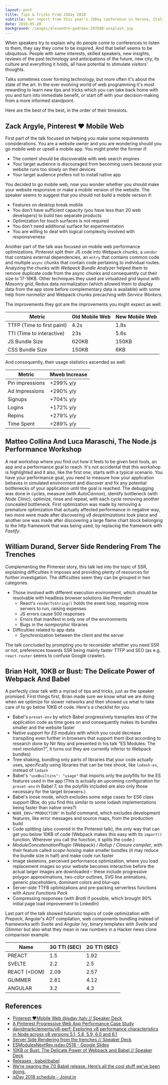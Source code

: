 ```yaml
---
layout: post
title: Tips & Tricks From JSDay 2018
subtitle: Our report from this year's JSDay conference in Verona, Italy. Find out which talks we've highlighted and consider the best, and replenish your toolbox with tips & tricks from the trenches of JavaScript.
date: 2018-05-20
background: /images/alexandre-godreau-203580-unsplash.jpg
---
```


When speakers try to explain why do people come to conferences to listen to them, they say they come to be inspired. And that belief seems to be ubiquitous. People with same interests, skilled speakers, new insights, reviews of the past technology and anticipations of the future, new city, its culture and everything it holds, all have potential to stimulate visitors' thoughts.

Talks sometimes cover forming technology, but more often it's about the state of the art. In the ever evolving world of web programming it's most rewarding to learn new tips and tricks which you can take back home with you and turn into immediate benefit, or start off with your decision-making from a more informed standpoint.

Here are the best of the best, in the order of their timeslots.

## Zack Argyle, Pinterest ❤️ Mobile Web

First part of the talk focused on helping you make some requirements considerations. You are a website owner and you are wondering should you go mobile web or upsell a mobile app. You might prefer the former if:

- The content should be discoverable with web search engines
- Your target audience is discouraged from becoming users because your website runs too slowly on their devices
- Your target audience prefers not to install native app

You decided to go mobile web, now you wonder whether you should make your website responsive or make a mobile version of the website.
The speaker seems to suggest that you should not build a mobile version if:

- Features on desktop break mobile
- You don't have sufficient capacity (you have less than 20 web developers) to build two separate products
- Optimization for touch surfaces is not required
- You don't need additional surface for experimentation
- You are willing to deal with logical complexity involved with responsiveness

Another part of the talk was focused on mobile web performance optimizations. Pinterest split their JS code into Webpack chunks, a `vendor` that contains external dependencies, an `entry` that contains common code and multiple `async` chunks that contain code pertaining to individual routes. Analyzing the chunks with *Webpack Bundle Analyzer* helped them to remove duplicate code from the async chunks and consequently cut their size to 17-18KB. Other techniques they used are virtualized grid layout with *Masonry grid*, Redux data normalization (which allowed them to display data from the app store before complementary data is available) with some help from *normalizr* and Webpack chunks precaching with *Service Workers*.

The improvements they got are the improvements you might expect as well:

<table class="table">
  <thead>
    <tr>
      <th>Metric</th>
      <th>Old Mobile Web</th>
      <th>New Mobile Web</th>
    </tr>
  </thead>
  <tbody>
    <tr>
      <td>TTFP (Time to first paint)</td>
      <td>4.2s</td>
      <td>1.8s</td>
    </tr>
    <tr>
      <td>TTI (Time to interactive)</td>
      <td>23s</td>
      <td>5.6s</td>
    </tr>
    <tr>
      <td>JS Bundle Size</td>
      <td>620KB</td>
      <td>150KB</td>
    </tr>
    <tr>
      <td>CSS Bundle Size</td>
      <td>150KB</td>
      <td>6KB</td>
    </tr>
  </tbody>
</table>

And consequently, their usage statistics ascended as well:

<table class="table">
  <thead>
    <tr>
      <th>Metric</th>
      <th>Mweb Increase</th>
    </tr>
  </thead>
  <tbody>
    <tr>
      <td>Pin impressions</td>
      <td>+299% y/y</td>
    </tr>
    <tr>
      <td>Ad Impressions</td>
      <td>+290% y/y</td>
    </tr>
    <tr>
      <td>Signups</td>
      <td>+704% y/y</td>
    </tr>
    <tr>
      <td>Logins</td>
      <td>+172% y/y</td>
    </tr>
    <tr>
      <td>Repins</td>
      <td>+279% y/y</td>
    </tr>
    <tr>
      <td>Time Spent</td>
      <td>+289% y/y</td>
    </tr>
  </tbody>
</table>

## Matteo Collina And Luca Maraschi, The Node.js Performance Workshop

A real workshop where you find out how it feels to be given best tools, an app and a performance goal to reach. It's not accidental that this workshop is highlighted and it also, like the first one, starts with a typical scenario. You have your performance goal, you need to measure how your application behaves in simulated environment and discover and fix any potential bottlenecks of your application until the goal is reached. The debugging was done in cycles, measure (with *AutoCannon*), identify bottleneck (with *Node Clinic*), optimize, rinse and repeat, with each cycle removing another concealed bottleneck. First optimization was made by removing a premature optimization that actually affected performance in negative way, two more were made after discovering *v8 deoptimizations* took place and another one was made after discovering a large flame chart block belonging to the http framework that was being used, by replacing the framework with *Fastify*.

## William Durand, Server Side Rendering From The Trenches

Complementing the Pinterest story, this talk led into the topic of SSR, explaining difficulties it imposes and providing plenty of resources for further investigation. The difficulties seem they can be grouped in two categories.

- Those involved with different execution environment, which should be resolvable with headless browser solutions like *Prerender*
  - React's `renderToString()` holds the event loop, requiring more servers to run, raising expenses
  - JS errors cause 500 responses
  - Errors that manifest in only one of the environments
  - Bugs in the *isomporphic* libraries
- Difficulties related to app data
  - Synchronization between the client and the server

The talk concluded by prompting you to reconsider whether you need SSR or not, preferences towards SSR being mainly faster TTFP and SEO (as e.g. `react-router` seems to confuse Google crawler).

## Brian Holt, 10KB or Bust: The Delicate Power of Webpack And Babel

A perfectly clear talk with a myriad of tips and tricks, just as the speaker promised. First things first, Brian made sure we know what we are doing when we optimize for slower networks and then showed us what to take care of to go below 10KB of code. Here's a checklist for you.

- Babel's `preset-env` by which Babel progressively transpiles less of the application code as time goes on and consequently makes its bundles smaller and the website faster
- Native support for *ES modules* with which you could decrease transpiling even further in browsers that support them (but according to research done by Nir Noy and presented in his talk “ES Modules: The next revolution?”, it turns out they are currently inferior to Webpack bundles)
- Tree shaking, bundling only parts of libraries that your code actually uses, specifically using libraries that can be tree shook, like `lodash-es`, instead of `lodash`
- Babel's `"useBuiltins": "usage"` that imports only the polyfills for the ES features used in the app (This is actually an upcoming configuration for `preset-env` in Babel 7, so the polyfills included are also only those necessary for the target browsers.)
- Babel's loose mode, which excludes some edge cases for ES6 class support (Btw, do you find this similar to some lodash implementations being faster than native ones?)
- `NODE_ENV="PRODUCTION"` in build command, which excludes development features, like error messages and source maps, from the production build
- Code splitting (also covered in the Pinterest talk), the only way that can get you below 10KB of code (Webpack makes this easy with its `import()` function. Wherever you call the function, it splits the code.)
- *ModuleConcatenationPlugin* (Webpack) / *Rollup* / *Closure compiler*, with their feature called *scope hoising* make smaller bundles (it may reduce the bundle size in half) and make code run faster
- Image skeletons, perceived performance optimization, where you load replacement images so your website becomes interactive before the actual larger images are downloaded – these include progressive polygon approximations, two-color outlines, SVG line animations, generic placeholders, dominant colors and blur-ups
- Server-side TTFB optimizations and pre-packing serverless functions with *Azure Functions Pack*
- Compressing responses (with *Brotli* if possible, which brought 90% initial page load improvement to LinkedIn)

Last part of the talk showed futuristic topics of code optimization with *Prepack*, Angular's *AOT* compilation, web components bundling instead of frameworks with *Svelte* and *Angular Ivy*, binary templates with *Svelte* and *Glimmer* but also what they mean in raw numbers in a Hacker news clone comparison example:

<table class="table">
  <thead>
    <tr>
      <th>Name</th>
      <th>3G TTI (SEC)</th>
      <th>2G TTI (SEC)</th>
    </tr>
  </thead>
  <tbody>
    <tr>
      <td>PREACT</td>
      <td>1.5</td>
      <td>1.92</td>
    </tr>
    <tr>
      <td>SVELTE</td>
      <td>2.2</td>
      <td>2.5</td>
    </tr>
    <tr>
      <td>REACT (+DOM)</td>
      <td>2.09</td>
      <td>2.57</td>
    </tr>
    <tr>
      <td>GLIMMER</td>
      <td>2.81</td>
      <td>4.12</td>
    </tr>
    <tr>
      <td>ANGULAR</td>
      <td>3.2</td>
      <td>4.3</td>
    </tr>
  </tbody>
</table>

## References

- [Pinterest ❤️Mobile Web @jsday Italy // Speaker Deck](https://speakerdeck.com/zackargyle/pinterest-mobile-web-at-jsday-italy)
- [A Pinterest Progressive Web App Performance Case Study](https://medium.com/dev-channel/a-pinterest-progressive-web-app-performance-case-study-3bd6ed2e6154)
- [davidmarkclements/v8-perf: Exploring v8 performance characteristics in Node across v8 versions 5.1, 5.8, 5.9, 6.0 and 6.1](https://github.com/davidmarkclements/v8-perf)
- [Server Side Rendering from the trenches // Speaker Deck](https://speakerdeck.com/willdurand/server-side-rendering-from-the-trenches)
- [ESModulesNextRev.jsday.0518 - Google Slides](https://goo.gl/qRzeY3)
- [10KB or Bust: The Delicate Power of Webpack and Babel // Speaker Deck](https://speakerdeck.com/btholt/10kb-or-bust-the-delicate-power-of-webpack-and-babel)
- [Releases · babel/babel](https://github.com/babel/babel/releases)
- [We’re nearing the 7.0 Babel release. Here’s all the cool stuff we’ve been doing.](https://medium.freecodecamp.org/were-nearing-the-7-0-babel-release-here-s-all-the-cool-stuff-we-ve-been-doing-8c1ade684039)
- [jsDay 2018 schedule - Joind.in](https://joind.in/event/jsday-2018/schedule/list)
